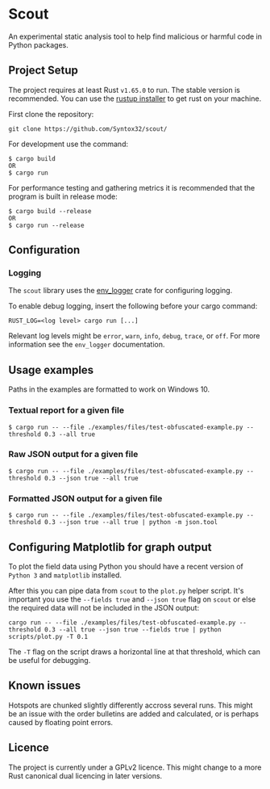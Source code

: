 # Scout

An experimental static analysis tool to help find malicious or harmful code in Python packages.

## Project Setup

The project requires at least Rust `v1.65.0` to run. The stable version is recommended. You can use the [rustup installer](https://rustup.rs/) to get rust on your machine.

First clone the repository:
```
git clone https://github.com/Syntox32/scout/
```

For development use the command:
```
$ cargo build 
OR 
$ cargo run
```

For performance testing and gathering metrics it is recommended that the program is built in release mode:
```
$ cargo build --release
OR 
$ cargo run --release
```

## Configuration

### Logging

The `scout` library uses the [env_logger](https://docs.rs/env_logger/latest/env_logger/) crate for configuring logging.

To enable debug logging, insert the following before your cargo command:
```
RUST_LOG=<log level> cargo run [...]
```

Relevant log levels might be `error`, `warn`, `info`, `debug`, `trace`, or `off`. For more information see the `env_logger` documentation.

## Usage examples

Paths in the examples are formatted to work on Windows 10.

### Textual report for a given file

```
$ cargo run -- --file ./examples/files/test-obfuscated-example.py --threshold 0.3 --all true
```

### Raw JSON output for a given file

```
$ cargo run -- --file ./examples/files/test-obfuscated-example.py --threshold 0.3 --json true --all true
```

### Formatted JSON output for a given file

```
$ cargo run -- --file ./examples/files/test-obfuscated-example.py --threshold 0.3 --json true --all true | python -m json.tool
```

## Configuring Matplotlib for graph output

To plot the field data using Python you should have a recent version of `Python 3` and `matplotlib` installed.

After this you can pipe data from `scout` to the `plot.py` helper script. It's important you use the `--fields true` and `--json true` flag on `scout` or else the required data will not be included in the JSON output:

```
cargo run -- --file ./examples/files/test-obfuscated-example.py --threshold 0.3 --all true --json true --fields true | python scripts/plot.py -T 0.1
```

The `-T` flag on the script draws a horizontal line at that threshold, which can be useful for debugging.

## Known issues

Hotspots are chunked slightly differently accross several runs. This might be an issue with the order bulletins are added and calculated, or is perhaps caused by floating point errors.

## Licence

The project is currently under a GPLv2 licence. This might change to a more Rust canonical dual licencing in later versions.